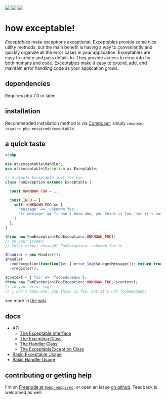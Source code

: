 ![](https://img.shields.io/github/release/php-enspired/exceptable.svg)  ![](https://img.shields.io/badge/PHP-7.0-blue.svg?colorB=8892BF)  ![](https://img.shields.io/badge/license-GPL_3.0_only-blue.svg)

how exceptable!
===============

_Exceptables_ make exceptions exceptional.  Exceptables provide some nice utility methods, but the main benefit is having a way to conveniently and quickly organize all the error cases in your application.  Exceptables are easy to create and pass details to.  They provide access to error info for both humans and code.  Exceptables make it easy to extend, add, and maintain error handling code as your application grows.

dependencies
------------

Requires php 7.0 or later.

installation
------------

Recommended installation method is via [Composer](https://getcomposer.org/): simply `composer require php-enspired/exceptable`.

a quick taste
-------------
```php
<?php

use at\exceptable\Handler;
use at\exceptable\Exception as Exceptable;

// a simple Exceptable just for you
class FooException extends Exceptable {

  const UNKNOWN_FOO = 1;

  const INFO = [
    self::UNKNOWN_FOO => [
      'message' => 'unknown foo',
      'tr_message' => "i don't know who, you think is foo, but it's not {foo}"
    ]
  ];
}

throw new FooException(FooException::UNKNOWN_FOO);
// on your screen:
// Fatal error: Uncaught FooException: unknown foo in ...

$handler = new Handler();
$handler
  ->onException(function($e) { error_log($e->getMessage()); return true; })
  ->register();

$context = ['foo' => 'foobedobedoo'];
throw new FooException(FooException::UNKNOWN_FOO, $context);
// in your error log:
// i don't know who, you think is foo, but it's not foobedobedoo
```

see more in [the wiki](https://github.com/php-enspired/exceptable/wiki).

docs
----

- API:
  - [The Exceptable Interface](https://github.com/php-enspired/exceptable/wiki/API:-The-Exceptable-Interface)
  - [The Exception Class](https://github.com/php-enspired/exceptable/wiki/API:-The-Exception-Class)
  - [The Handler Class](https://github.com/php-enspired/exceptable/wiki/API:-The-Handler-Class)
  - [The ExceptableException Class](https://github.com/php-enspired/exceptable/wiki/API:-The-ExceptableException-Class)
- [Basic Exceptable Usage](https://github.com/php-enspired/exceptable/wiki/Usage:-Exceptables)
- [Basic Handler Usage](https://github.com/php-enspired/exceptable/wiki/Usage:-Handlers)

contributing or getting help
----------------------------

I'm on [Freenode at `#php-enspired`](http://webchat.freenode.net?channels=%23php-enspired&uio=d4), or open an issue [on github](https://github.com/php-enspired/exceptable/issues).  Feedback is welcomed as well.

